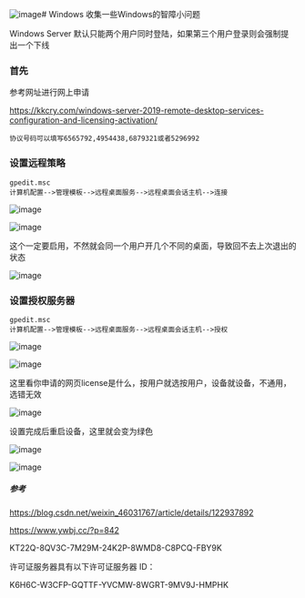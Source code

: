 ![image](https://github.com/Meidouzanget/Windows/assets/59044398/4ba6fc77-74cf-4c94-8172-292d0dbcc190)# Windows
收集一些Windows的智障小问题

Windows Server 默认只能两个用户同时登陆，如果第三个用户登录则会强制提出一个下线

### 首先

参考网址进行网上申请

https://kkcry.com/windows-server-2019-remote-desktop-services-configuration-and-licensing-activation/
```
协议号码可以填写6565792,4954438,6879321或者5296992
```

### 设置远程策略
```
gpedit.msc
计算机配置-->管理模板-->远程桌面服务-->远程桌面会话主机-->连接
```
![image](https://github.com/Meidouzanget/Windows/assets/59044398/8961466a-bc17-4c79-aa77-ccedd24a1a48)

![image](https://github.com/Meidouzanget/Windows/assets/59044398/7e2d4226-8f62-41cc-be8a-64ca4a06c2ff)

这个一定要启用，不然就会同一个用户开几个不同的桌面，导致回不去上次退出的状态

![image](https://github.com/Meidouzanget/Windows/assets/59044398/7bdb3b7b-9649-4606-b684-ea3eb0e6f3b0)


### 设置授权服务器

```
gpedit.msc
计算机配置-->管理模板-->远程桌面服务-->远程桌面会话主机-->授权
```
![image](https://github.com/Meidouzanget/Windows/assets/59044398/457ce342-31df-4499-a295-2147e2b6bf16)

![image](https://github.com/Meidouzanget/Windows/assets/59044398/a569097f-76a6-4155-94a4-fb234b15e6d1)

这里看你申请的网页license是什么，按用户就选按用户，设备就设备，不通用，选错无效

![image](https://github.com/Meidouzanget/Windows/assets/59044398/00cf7e8a-f433-4fa3-85f6-74841b7c8e49)


设置完成后重启设备，这里就会变为绿色

![image](https://user-images.githubusercontent.com/59044398/217131007-223ffd6e-b8b3-4523-b6ca-a544ae4303c0.png)

![image](https://github.com/Meidouzanget/Windows/assets/59044398/a65baf10-63f8-4376-9af1-7cf79724e5ae)


##### 参考

https://blog.csdn.net/weixin_46031767/article/details/122937892

https://www.ywbj.cc/?p=842

KT22Q-8QV3C-7M29M-24K2P-8WMD8-C8PCQ-FBY9K

许可证服务器具有以下许可证服务器 ID：

K6H6C-W3CFP-GQTTF-YVCMW-8WGRT-9MV9J-HMPHK
